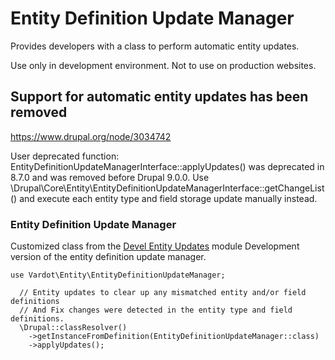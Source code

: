 # Entity Definition Update Manager

Provides developers with a class to perform automatic entity updates.

Use only in development environment.
Not to use on production websites.

## Support for automatic entity updates has been removed
https://www.drupal.org/node/3034742

User deprecated function: EntityDefinitionUpdateManagerInterface::applyUpdates() was deprecated in 8.7.0 and was removed before Drupal 9.0.0. Use \Drupal\Core\Entity\EntityDefinitionUpdateManagerInterface::getChangeList() and execute each entity type and field storage update manually instead.

### Entity Definition Update Manager
Customized class from the [Devel Entity Updates](https://www.drupal.org/project/devel_entity_updates) module
Development version of the entity definition update manager.


```
use Vardot\Entity\EntityDefinitionUpdateManager;
```

```
  // Entity updates to clear up any mismatched entity and/or field definitions
  // And Fix changes were detected in the entity type and field definitions.
  \Drupal::classResolver()
    ->getInstanceFromDefinition(EntityDefinitionUpdateManager::class)
    ->applyUpdates();
```
